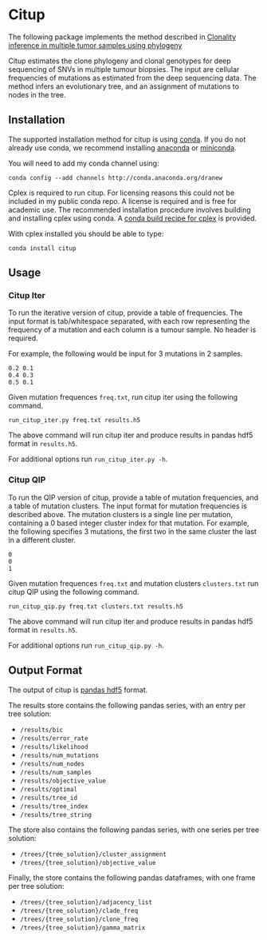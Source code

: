 # Citup 

The following package implements the method described in
[Clonality inference in multiple tumor samples using phylogeny](http://dx.doi.org/10.1093/bioinformatics/btv003)

Citup estimates the clone phylogeny and clonal genotypes for deep sequencing of SNVs in multiple tumour biopsies.
The input are cellular frequencies of mutations as estimated from the deep sequencing data.  The method infers an
evolutionary tree, and an assignment of mutations to nodes in the tree.

## Installation

The supported installation method for citup is using [conda](http://conda.pydata.org/docs/).  If you do not already
use conda, we recommend installing [anaconda](https://www.continuum.io/downloads) or
[miniconda](http://conda.pydata.org/miniconda.html).

You will need to add my conda channel using:

```
conda config --add channels http://conda.anaconda.org/dranew
```

Cplex is required to run citup.  For licensing reasons this could not be included in my public conda repo.
A license is required and is free for academic use.  The recommended installation procedure involves building
and installing cplex using conda.  A [conda build recipe for cplex](https://bitbucket.org/dranew/conda_recipes/src)
is provided.

With cplex installed you should be able to type:

```
conda install citup
```

## Usage

### Citup Iter

To run the iterative version of citup, provide a table of frequencies.  The input format is tab/whitespace separated, with each row
representing the frequency of a mutation and each column is a tumour sample.  No header is required.

For example, the following would be input for 3 mutations in 2 samples.

```
0.2 0.1
0.4 0.3
0.5 0.1
```

Given mutation frequences `freq.txt`, run citup iter using the following command.

```
run_citup_iter.py freq.txt results.h5
```

The above command will run citup iter and produce results in pandas hdf5 format in `results.h5`.

For additional options run `run_citup_iter.py -h`.

### Citup QIP

To run the QIP version of citup, provide a table of mutation frequencies, and a table of mutation clusters.
The input format for mutation frequencies is described above.  The mutation clusters is a single line per mutation,
containing a 0 based integer cluster index for that mutation.  For example, the following specifies 3 mutations, the
first two in the same cluster the last in a different cluster.

```
0
0
1
```

Given mutation frequences `freq.txt` and mutation clusters `clusters.txt` run citup QIP using the following command.

```
run_citup_qip.py freq.txt clusters.txt results.h5
```

The above command will run citup iter and produce results in pandas hdf5 format in `results.h5`.

For additional options run `run_citup_qip.py -h`.

## Output Format

The output of citup is [pandas hdf5](http://pandas.pydata.org/pandas-docs/version/0.18.0/generated/pandas.read_hdf.html) format.

The results store contains the following pandas series, with an entry per tree solution:

 - `/results/bic`
 - `/results/error_rate`
 - `/results/likelihood`
 - `/results/num_mutations`
 - `/results/num_nodes`
 - `/results/num_samples`
 - `/results/objective_value`
 - `/results/optimal`
 - `/results/tree_id`
 - `/results/tree_index`
 - `/results/tree_string`

The store also contains the following pandas series, with one series per tree solution:

 - `/trees/{tree_solution}/cluster_assignment`
 - `/trees/{tree_solution}/objective_value`

Finally, the store contains the following pandas dataframes, with one frame per tree solution:

 - `/trees/{tree_solution}/adjacency_list`
 - `/trees/{tree_solution}/clade_freq`
 - `/trees/{tree_solution}/clone_freq`
 - `/trees/{tree_solution}/gamma_matrix`

